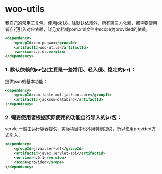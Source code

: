# woo-utils
我自己的常用工具包。使用jdk1.8。除默认依赖外，所有第三方依赖，都需要使用者自行引入对应依赖，详见文档或pom.xml文件中scope为provided的依赖。

```xml
<dependency>
    <groupId>com.pugwoo</groupId>
    <artifactId>woo-utils</artifactId>
    <version>1.1.8</version>
</dependency>
```

### 1. 默认依赖的jar包(主要是一些常用、轻入侵、稳定的jar)：

提供json的基本功能：

```xml
<dependency>
    <groupId>com.fasterxml.jackson.core</groupId>
    <artifactId>jackson-databind</artifactId>
</dependency>
```

### 2. 需要使用者根据实际使用的功能自行导入的jar包：

servlet一般由运行容器提供，实际项目中也不用特别提供，所以使用provided方式引入：

```xml
<dependency>
    <groupId>javax.servlet</groupId>
    <artifactId>javax.servlet-api</artifactId>
    <version>4.0.1</version>
    <scope>provided</scope>
</dependency>
```

